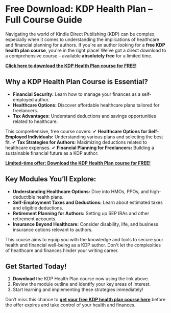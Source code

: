# Free Download: KDP Health Plan – Full Course Guide

Navigating the world of Kindle Direct Publishing (KDP) can be complex, especially when it comes to understanding the implications of healthcare and financial planning for authors. If you're an author looking for a **free KDP health plan course**, you're in the right place! We’ve got a direct download to a comprehensive course – available **absolutely free** for a limited time.

[**Click here to download the KDP Health Plan course for FREE!**](https://udemywork.com/kdp-health-plan)

## Why a KDP Health Plan Course is Essential?
- **Financial Security:** Learn how to manage your finances as a self-employed author.
- **Healthcare Options:** Discover affordable healthcare plans tailored for freelancers.
- **Tax Advantages:** Understand deductions and savings opportunities related to healthcare.

This comprehensive, free course covers:
✔ **Healthcare Options for Self-Employed Individuals:** Understanding various plans and selecting the best fit.
✔ **Tax Strategies for Authors:** Maximizing deductions related to healthcare expenses.
✔ **Financial Planning for Freelancers:** Building a sustainable financial future as a KDP author.

[**Limited-time offer: Download the KDP Health Plan course for FREE!**](https://udemywork.com/kdp-health-plan)

## Key Modules You’ll Explore:

*   **Understanding Healthcare Options:** Dive into HMOs, PPOs, and high-deductible health plans.
*   **Self-Employment Taxes and Deductions:** Learn about estimated taxes and eligible deductions.
*   **Retirement Planning for Authors:** Setting up SEP IRAs and other retirement accounts.
*   **Insurance Beyond Healthcare:** Consider disability, life, and business insurance options relevant to authors.

This course aims to equip you with the knowledge and tools to secure your health and financial well-being as a KDP author. Don't let the complexities of healthcare and finances hinder your writing career.

## Get Started Today!

1.  **Download** the KDP Health Plan course now using the link above.
2.  Review the module outline and identify your key areas of interest.
3.  Start learning and implementing these strategies immediately!

Don’t miss this chance to **[get your free KDP health plan course here](https://udemywork.com/kdp-health-plan)** before the offer expires and take control of your health and finances.

